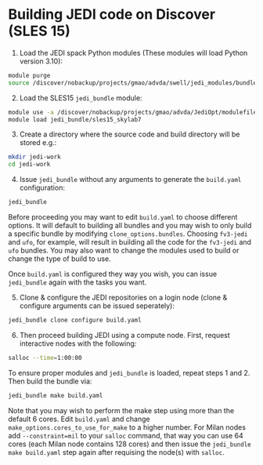 # Building JEDI code on Discover (SLES 15)

1) Load the JEDI spack Python modules (These modules will load Python version 3.10):

``` bash
module purge
source /discover/nobackup/projects/gmao/advda/swell/jedi_modules/bundle-intel-sles15
```

2) Load the SLES15 `jedi_bundle` module:

``` bash
module use -a /discover/nobackup/projects/gmao/advda/JediOpt/modulefiles/core/
module load jedi_bundle/sles15_skylab7
```

3) Create a directory where the source code and build directory will be stored e.g.:

``` bash
mkdir jedi-work
cd jedi-work
```

4) Issue `jedi_bundle` without any arguments to generate the `build.yaml` configuration:

``` bash
jedi_bundle
```

Before proceeding you may want to edit `build.yaml` to choose different options. It will default to building all bundles and you may wish to only build a specific bundle by modifying `clone_options.bundles`. Choosing `fv3-jedi` and `ufo`, for example, will result in building all the code for the `fv3-jedi` and `ufo` bundles. You may also want to change the modules used to build or change the type of build to use.

Once `build.yaml` is configured they way you wish, you can issue `jedi_bundle` again with the tasks you want.

5) Clone & configure the JEDI repositories on a login node (clone & configure arguments can be issued seperately):

``` bash
jedi_bundle clone configure build.yaml
```

6) Then proceed building JEDI using a compute node. First, request interactive nodes with the following:

``` bash
salloc --time=1:00:00
```
To ensure proper modules and `jedi_bundle` is loaded, repeat steps 1 and 2. Then build the bundle via:

``` bash
jedi_bundle make build.yaml
```

Note that you may wish to perform the make step using more than the default 6 cores. Edit `build.yaml` and change `make_options.cores_to_use_for_make` to a higher number. For Milan nodes add `--constraint=mil` to your `salloc` command, that way you can use 64 cores (each Milan node contains 128 cores) and then issue the `jedi_bundle make build.yaml` step again after requising the node(s) with `salloc`.
